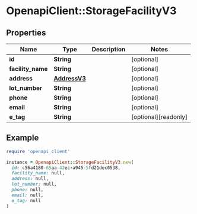 # OpenapiClient::StorageFacilityV3

## Properties

| Name | Type | Description | Notes |
| ---- | ---- | ----------- | ----- |
| **id** | **String** |  | [optional] |
| **facility_name** | **String** |  | [optional] |
| **address** | [**AddressV3**](AddressV3.md) |  | [optional] |
| **lot_number** | **String** |  | [optional] |
| **phone** | **String** |  | [optional] |
| **email** | **String** |  | [optional] |
| **e_tag** | **String** |  | [optional][readonly] |

## Example

```ruby
require 'openapi_client'

instance = OpenapiClient::StorageFacilityV3.new(
  id: c56a4180-65aa-42ec-a945-5fd21dec0538,
  facility_name: null,
  address: null,
  lot_number: null,
  phone: null,
  email: null,
  e_tag: null
)
```

